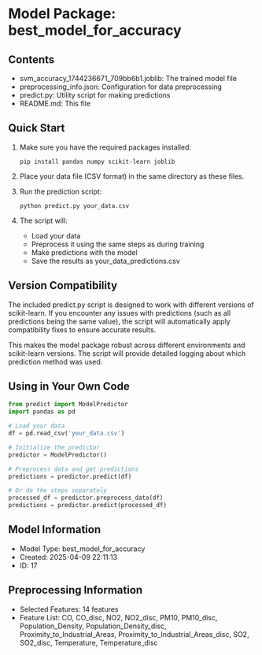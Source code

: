 # Model Package: best_model_for_accuracy

## Contents

- svm_accuracy_1744236671_709bb6b1.joblib: The trained model file
- preprocessing_info.json: Configuration for data preprocessing
- predict.py: Utility script for making predictions
- README.md: This file

## Quick Start
1. Make sure you have the required packages installed:
   ```
   pip install pandas numpy scikit-learn joblib
   ```

2. Place your data file (CSV format) in the same directory as these files.

3. Run the prediction script:
   ```
   python predict.py your_data.csv
   ```

4. The script will:
   - Load your data
   - Preprocess it using the same steps as during training
   - Make predictions with the model
   - Save the results as your_data_predictions.csv

## Version Compatibility

The included predict.py script is designed to work with different versions of scikit-learn. If you encounter any issues with predictions (such as all predictions being the same value), the script will automatically apply compatibility fixes to ensure accurate results.

This makes the model package robust across different environments and scikit-learn versions. The script will provide detailed logging about which prediction method was used.

## Using in Your Own Code
```python
from predict import ModelPredictor
import pandas as pd

# Load your data
df = pd.read_csv('your_data.csv')

# Initialize the predictor
predictor = ModelPredictor()

# Preprocess data and get predictions
predictions = predictor.predict(df)

# Or do the steps separately
processed_df = predictor.preprocess_data(df)
predictions = predictor.predict(processed_df)
```

## Model Information
- Model Type: best_model_for_accuracy
- Created: 2025-04-09 22:11:13
- ID: 17


## Preprocessing Information
- Selected Features: 14 features
- Feature List: CO, CO_disc, NO2, NO2_disc, PM10, PM10_disc, Population_Density, Population_Density_disc, Proximity_to_Industrial_Areas, Proximity_to_Industrial_Areas_disc, SO2, SO2_disc, Temperature, Temperature_disc
